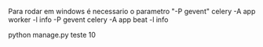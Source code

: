 
Para rodar em windows é necessario o parametro "-P gevent"
celery -A app worker -l info -P gevent
celery -A app beat -l info


python manage.py teste 10